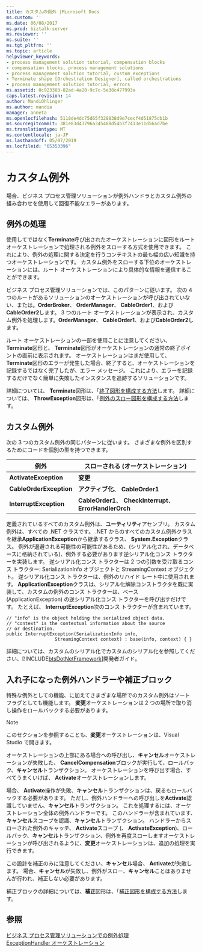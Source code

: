 ```yaml
---
title: カスタムの例外 |Microsoft Docs
ms.custom: ''
ms.date: 06/08/2017
ms.prod: biztalk-server
ms.reviewer: ''
ms.suite: ''
ms.tgt_pltfrm: ''
ms.topic: article
helpviewer_keywords:
- process management solution tutorial, compensation blocks
- compensation blocks, process management solutions
- process management solution tutorial, custom exceptions
- Terminate shape [Orchestration Designer], called orchestrations
- process management solution tutorial, errors
ms.assetid: 0c923303-82ad-4a20-9c7c-5e38c477993a
caps.latest.revision: 14
author: MandiOhlinger
ms.author: mandia
manager: anneta
ms.openlocfilehash: 5118de4dc75d65f328838d9e7cecf4d51875db1b
ms.sourcegitcommit: 381e83d43796a345488d54b3f7413e11d56ad7be
ms.translationtype: MT
ms.contentlocale: ja-JP
ms.lasthandoff: 05/07/2019
ms.locfileid: "65353396"
---
```

# <a name="custom-exceptions"></a>カスタム例外
場合、ビジネス プロセス管理ソリューションが例外ハンドラとカスタム例外の組み合わせを使用して回復不能なエラーがあります。  
  
## <a name="handling-exceptions"></a>例外の処理  
 使用してではなく**Terminate**呼び出されたオーケストレーションに図形をルート オーケストレーションで処理される例外をスローする方式を使用できます。 これにより、例外の処理に関する決定を行うコンテキストの最も幅の広い知識を持つオーケストレーションです。 カスタム例外をスローする下位のオーケストレーションには、ルート オーケストレーションにより具体的な情報を通信することができます。  
  
 ビジネス プロセス管理ソリューションでは、このパターンに従います。 次の 4 つのルートがあるソリューションのオーケストレーションが呼び出されていない、または。**OrderBroker**、 **OrderManager**、 **CableOrder1**、および**CableOrder2**します。 3 つのルート オーケストレーションが表示され、カスタム例外を処理します。**OrderManager**、 **CableOrder1**、および**CableOrder2**します。  
  
 ルート オーケストレーションの一部を使用ことに注意してください、 **Terminate**図形と、 **Terminate**図形がオーケストレーションの通常の終了ポイントの直前に表示されます。 オーケストレーションはまだ使用して、 **Terminate**図形のエラーが発生した場合、終了すると、オーケストレーションを記録するではなく完了したが、エラー メッセージ。 これにより、エラーを記録するだけでなく簡単に失敗したインスタンスを追跡するソリューションです。  
  
 詳細については、 **Terminate**図形は、「[終了図形を構成する方法](../core/how-to-configure-the-terminate-shape.md)します。 詳細については、 **ThrowException**図形は、「[例外のスロー図形を構成する方法](../core/how-to-configure-the-throw-exception-shape.md)します。  
  
## <a name="the-custom-exceptions"></a>カスタム例外  
 次の 3 つのカスタム例外の同じパターンに従います。 さまざまな例外を区別するためにコードを個別の型を持つできます。  
  
|例外|スローされる (オーケストレーション)|  
|---------------|---------------------------------|  
|**ActivateException**|**変更**|  
|**CableOrderException**|**アクティブ化**、 **CableOrder1**|  
|**InterruptException**|**CableOrder1**、 **CheckInterrupt**、 **ErrorHandlerOrch**|  
  
 定義されているすべてのカスタム例外は、**ユーティリティ**アセンブリ。 カスタム例外は、すべての .NET クラスです。 .NET からのすべてのカスタム例外クラスを継承**ApplicationException**から継承するクラス、 **System.Exception**クラス。 例外が退避される可能性の可能性があるため、(シリアル化され、データベースに格納されている)、例外する必要があります逆シリアル化コンス トラクターを実装します。 逆シリアル化コンス トラクターは 2 つの引数を受け取るコンス トラクター: SerializationInfo オブジェクトと StreamingContext オブジェクト。 逆シリアル化コンス トラクターは、例外のリハイド レート中に使用されます。 **ApplicationException**クラスは、シリアル化解除コンストラクタを既に実装して、カスタムの例外のコンス トラクターは、ベース (ApplicationException) の逆シリアル化コンス トラクターを呼び出すだけです。 たとえば、 **InterruptException**次のコンス トラクターが含まれています。  
  
```  
// "info" is the object holding the serialized object data.  
// "context" is the contextual information about the source  
// or destination.  
public InterruptException(SerializationInfo info,  
                  StreamingContext context) : base(info, context) { }  
```  
  
 詳細については、カスタムのシリアル化でカスタムのシリアル化を参照してください、[!INCLUDE[btsDotNetFramework](../includes/btsdotnetframework-md.md)]開発者ガイド。  
  
## <a name="nested-exception-handlers-and-compensation-blocks"></a>入れ子になった例外ハンドラーや補正ブロック  
 特殊な例外としての機能、に加えてさまざまな場所でのカスタム例外はソート フラグとしても機能します。 **変更**オーケストレーションは 2 つの場所で取り消し操作をロールバックする必要があります。  
  
> [!NOTE]
>  このセクションを参照することも、**変更**オーケストレーションは、Visual Studio で開きます。  
  
 オーケストレーションの上部にある場合への呼び出し、**キャンセル**オーケストレーションが失敗した、 **CancelCompensation**ブロックが実行して、ロールバック、**キャンセル**トランザクション。 オーケストレーションを呼び出す場合、すべてうまくいけば、 **Activate**オーケストレーションします。  
  
 場合、 **Activate**操作が失敗、**キャンセル**トランザクションは、戻るもロールバックする必要があります。 ただし、例外ハンドラーへの呼び出しを**Activate**認識していません、**キャンセル**トランザクション。 これを処理するには、オーケストレーション全体の例外ハンドラーです。 このハンドラーが含まれています、**キャンセル**スコープを認識、**キャンセル**トランザクション。 ハンドラーからスローされた例外のキャッチ、 **Activate**スコープ (、 **ActivateException**)、ロールバック、**キャンセル**トランザクション、例外を再度スローしますオーケストレーションが呼び出されるように、**変更**オーケストレーションは、追加の処理を実行できます。  
  
 この設計を補正のみに注意してください、**キャンセル**場合、 **Activate**が失敗します。 場合、**キャンセル**が失敗し、例外がスロー、**キャンセル**ことはありませんが行われ、補正しない必要があります。  
  
 補正ブロックの詳細については、**補正**図形は、「[補正図形を構成する方法](../core/how-to-configure-the-compensate-shape.md)します。  
  
## <a name="see-also"></a>参照  
 [ビジネス プロセス管理ソリューションでの例外処理](../core/exception-handling-in-the-business-process-management-solution.md)   
 [ExceptionHandler オーケストレーション](../core/the-exceptionhandler-orchestration.md)